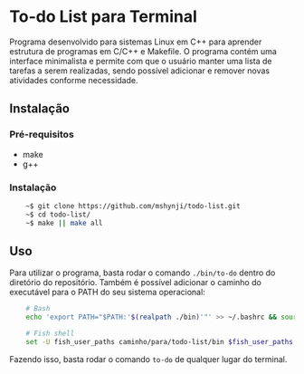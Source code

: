 # To-do List para Terminal

Programa desenvolvido para sistemas Linux em C++ para aprender estrutura de programas em C/C++ e Makefile. O programa contém uma interface minimalista e permite com que o usuário manter uma lista de tarefas a serem realizadas, sendo possível adicionar e remover novas atividades conforme necessidade.

## Instalação
### Pré-requisitos
- make
- g++

### Instalação
```bash
    ~$ git clone https://github.com/mshynji/todo-list.git
    ~$ cd todo-list/
    ~$ make || make all
```

## Uso
Para utilizar o programa, basta rodar o comando `./bin/to-do` dentro do diretório do repositório. Também é possível adicionar o caminho do executável para o PATH do seu sistema operacional:

```bash
    # Bash
    echo 'export PATH="$PATH:'$(realpath ./bin)'"' >> ~/.bashrc && source ~/.bashrc

    # Fish shell
    set -U fish_user_paths caminho/para/todo-list/bin $fish_user_paths
```

Fazendo isso, basta rodar o comando `to-do` de qualquer lugar do terminal.
